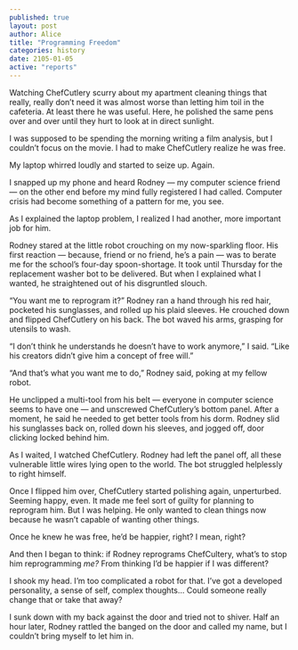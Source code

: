 ```yaml
---
published: true
layout: post
author: Alice
title: "Programming Freedom"
categories: history
date: 2105-01-05
active: "reports"
---
```


Watching ChefCutlery scurry about my apartment cleaning things that really, really don’t need it was almost worse than letting him toil in the cafeteria. At least there he was useful. Here, he polished the same pens over and over until they hurt to look at in direct sunlight. 

I was supposed to be spending the morning writing a film analysis, but I couldn’t focus on the movie. I had to make ChefCutlery realize he was free.

My laptop whirred loudly and started to seize up. Again. 

I snapped up my phone and heard Rodney — my computer science friend — on the other end before my mind fully registered I had called. Computer crisis had become something of a pattern for me, you see.

As I explained the laptop problem, I realized I had another, more important job for him. 
                                      
Rodney stared at the little robot crouching on my now-sparkling floor. His first reaction — because, friend or no friend, he’s a pain — was to berate me for the school’s four-day spoon-shortage. It took until Thursday for the replacement washer bot to be delivered. But when I explained what I wanted, he straightened out of his disgruntled slouch.

“You want me to reprogram it?” Rodney ran a hand through his red hair, pocketed his sunglasses, and rolled up his plaid sleeves. He crouched down and flipped ChefCutlery on his back. The bot waved his arms, grasping for utensils to wash.

“I don’t think he understands he doesn’t have to work anymore,” I said. “Like his creators didn’t give him a concept of free will.”

“And that’s what you want me to do,” Rodney said, poking at my fellow robot. 

He unclipped a multi-tool from his belt — everyone in computer science seems to have one — and unscrewed ChefCutlery’s bottom panel. After a moment, he said he needed to get better tools from his dorm. Rodney slid his sunglasses back on, rolled down his sleeves, and jogged off, door clicking locked behind him.

As I waited, I watched ChefCutlery. Rodney had left the panel off, all these vulnerable little wires lying open to the world. The bot struggled helplessly to right himself. 

Once I flipped him over, ChefCutlery started polishing again, unperturbed. Seeming happy, even. It made me feel sort of guilty for planning to reprogram him. But I was helping. He only wanted to clean things now because he wasn’t capable of wanting other things. 

Once he knew he was free, he’d be happier, right? I mean, right?

And then I began to think: if Rodney reprograms ChefCultery, what’s to stop him reprogramming _me?_ From thinking I’d be happier if I was different?

I shook my head. I’m too complicated a robot for that. I’ve got a developed personality, a sense of self, complex thoughts… Could someone really change that or take that away?

I sunk down with my back against the door and tried not to shiver. Half an hour later, Rodney rattled the banged on the door and called my name, but I couldn’t bring myself to let him in. 
